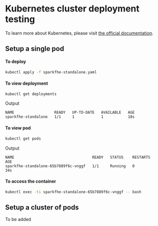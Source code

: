 # Kubernetes cluster deployment testing
To learn more about Kubernetes, please visit [the official documentation](https://kubernetes.io/docs/tutorials/).

## Setup a single pod

#### To deploy
```bash 
kubectl apply -f sparkfhe-standalone.yaml
```

#### To view deployment
```bash
kubectl get deployments
```

Output 
```
NAME                  READY   UP-TO-DATE   AVAILABLE   AGE
sparkfhe-standalone   1/1     1            1           18s
```

#### To view pod
```bash
kubectl get pods
```

Output
```
NAME                                   READY   STATUS    RESTARTS   AGE
sparkfhe-standalone-65b7889f6c-vnggf   1/1     Running   0          34s
```

#### To access the container
```bash 
kubectl exec -ti sparkfhe-standalone-65b7889f6c-vnggf -- bash
```


## Setup a cluster of pods
To be added